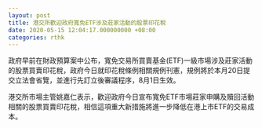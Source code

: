 ```yaml
---
layout: post
title: 港交所歡迎政府寬免ETF涉及莊家活動的股票印花稅
date: 2020-05-15 12:04:17.000000000 +08:00
categories: rthk
---
```


政府早前在財政預算案中公布，寬免交易所買賣基金(ETF)一級市場涉及莊家活動的股票買賣印花稅，政府今日就印花稅條例相關規例刊憲，規例將於本月20日提交立法會省覽，並進行先訂立後審議程序，8月1日生效。

港交所市場主管姚嘉仁表示，歡迎政府今日宣布寬免ETF市場莊家申購及贖回活動相關的股票買賣印花稅，相信這項重大新措施將進一步降低在港上市ETF的交易成本。
